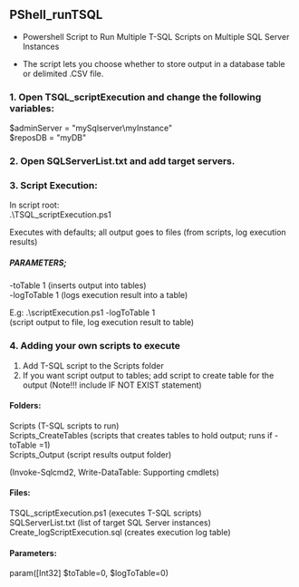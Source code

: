 ## PShell_runTSQL

* Powershell Script to Run Multiple T-SQL Scripts on Multiple SQL Server Instances

* The script lets you choose whether to store output in a database table or delimited .CSV file.

### 1. Open TSQL_scriptExecution and change the following variables:

$adminServer = "mySqlserver\myInstance" <br />
$reposDB = "myDB"

### 2. Open SQLServerList.txt and add target servers.

### 3. Script Execution:
In script root:<br />
.\TSQL_scriptExecution.ps1

Executes with defaults; all output  goes to files (from scripts, log execution results)

##### PARAMETERS;
-toTable 1			(inserts output into tables) <br />
-logToTable 1		(logs execution result into a table)

E.g:
.\scriptExecution.ps1 -logToTable 1	<br />
(script output to file, log execution result to table)

### 4. Adding your own scripts to execute
1. Add T-SQL script to the Scripts folder <br />
2. If you want script output to tables; add script to create table for the output (Note!!! include IF NOT EXIST statement)

#### Folders:
Scripts 							(T-SQL scripts to run)<br />
Scripts_CreateTables (scripts that creates tables to hold output; runs if -toTable =1)<br />
Scripts_Output (script results output folder) <br />

(Invoke-Sqlcmd2, Write-DataTable: Supporting cmdlets)

#### Files:
TSQL_scriptExecution.ps1 (executes T-SQL scripts)<br />
SQLServerList.txt (list of target SQL Server instances)<br />
Create_logScriptExecution.sql (creates execution log table)

#### Parameters:
param([Int32] $toTable=0, $logToTable=0) 

